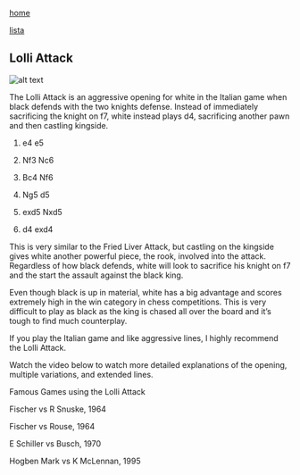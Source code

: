 [home](/zaliczeniowe1awww/)

[lista](/zaliczeniowe1awww/lista/)

## Lolli Attack

![alt text](https://www.thechesswebsite.com/wp-content/uploads/2012/07/lolli-attack-opening-big.jpg "Lolli Attack")


The Lolli Attack is an aggressive opening for white in the Italian game when black defends with the two knights defense. Instead of immediately sacrificing the knight on f7, white instead plays d4, sacrificing another pawn and then castling kingside.

1. e4 e5

2. Nf3 Nc6

3. Bc4 Nf6

4. Ng5 d5

5. exd5 Nxd5

6. d4 exd4

This is very similar to the Fried Liver Attack, but castling on the kingside gives white another powerful piece, the rook, involved into the attack. Regardless of how black defends, white will look to sacrifice his knight on f7 and the start the assault against the black king.

Even though black is up in material, white has a big advantage and scores extremely high in the win category in chess competitions. This is very difficult to play as black as the king is chased all over the board and it’s tough to find much counterplay.

If you play the Italian game and like aggressive lines, I highly recommend the Lolli Attack.

Watch the video below to watch more detailed explanations of the opening, multiple variations, and extended lines.









Famous Games using the Lolli Attack

Fischer vs R Snuske, 1964

Fischer vs Rouse, 1964

E Schiller vs Busch, 1970

Hogben Mark vs K McLennan, 1995

